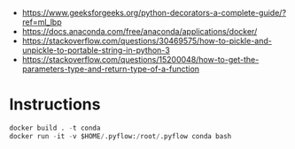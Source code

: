 - https://www.geeksforgeeks.org/python-decorators-a-complete-guide/?ref=ml_lbp
- https://docs.anaconda.com/free/anaconda/applications/docker/
- https://stackoverflow.com/questions/30469575/how-to-pickle-and-unpickle-to-portable-string-in-python-3
- https://stackoverflow.com/questions/15200048/how-to-get-the-parameters-type-and-return-type-of-a-function

# Instructions
```python
docker build . -t conda
docker run -it -v $HOME/.pyflow:/root/.pyflow conda bash
```